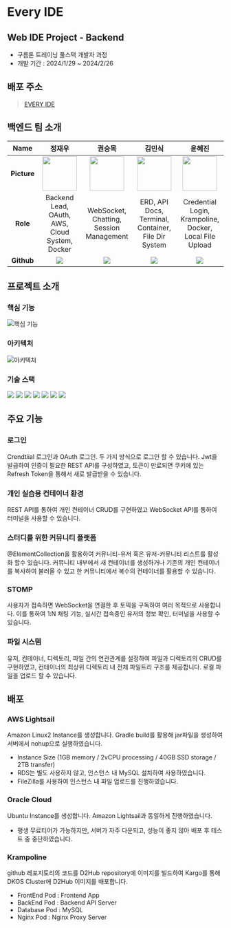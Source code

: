 # Every IDE
## Web IDE Project - Backend
* 구름톤 트레이닝 풀스택 개발자 과정
* 개발 기간 : 2024/1/29 ~ 2024/2/26

## 배포 주소
> [EVERY IDE](https://k547f55f71a44a.user-app.krampoline.com/my/dashboard/containers)

## 백엔드 팀 소개
|**Name**|정재우|권승목|김민식|윤혜진|
|:---:|:---:|:---:|:---:|:---:|
|**Picture**|<img src="https://avatars.githubusercontent.com/u/133872161?s=70&v=4" height= "80px" width= "80px">|<img src="https://avatars.githubusercontent.com/u/103080705?s=70&v=4" height= "80px" width= "80px">|<img src="https://avatars.githubusercontent.com/u/100274306?s=70&v=4" height= "80px" width= "80px">|<img src="https://avatars.githubusercontent.com/u/148074385?s=70&v=4" height= "80px" width= "80px">|
|**Role**|Backend Lead, OAuth, AWS, Cloud System, Docker|WebSocket, Chatting, Session Management|ERD, API Docs, Terminal, Container, File Dir System|Credential Login, Krampoline, Docker, Local File Upload|
|**Github**|<a href="https://github.com/JamieJai"><img src="http://img.shields.io/badge/JamieJai-green?style=social&logo=github"/>|<a href="https://github.com/Seungmok1"><img src="http://img.shields.io/badge/Seungmok1-green?style=social&logo=github"/>|<a href="https://github.com/k-minsik"><img src="http://img.shields.io/badge/k-minsik-green?style=social&logo=github"/>|<a href="https://github.com/Hyejin724"><img src="http://img.shields.io/badge/Hyejin724-green?style=social&logo=github"/>|

## 프로젝트 소개
### 핵심 기능
![핵심 기능](https://github.com/every-ide/IDE-BACKEND/assets/103080705/0fa9256b-f40e-47e3-9f4c-ebf18641869b)

### 아키텍처
![아키텍처](https://github.com/every-ide/IDE-BACKEND/assets/103080705/55143bd0-53b7-4cdc-b660-5af93ba47ec0)

### 기술 스택
<img src="https://img.shields.io/badge/java-007396?style=for-the-badge&logo=java&logoColor=white">  <img src="https://img.shields.io/badge/spring-6DB33F?style=for-the-badge&logo=spring&logoColor=white">  <img src="https://img.shields.io/badge/mysql-4479A1?style=for-the-badge&logo=mysql&logoColor=white"> <img src="https://img.shields.io/badge/spring security-6DB33F?style=for-the-badge&logo=springsecurity&logoColor=white"> <img src="https://img.shields.io/badge/Websocket-112141?style=for-the-badge&logo=websocket&logoColor=white"> <img src="https://img.shields.io/badge/Docker-2496ED?style=for-the-badge&logo=Docker&logoColor=white"> <img src="https://img.shields.io/badge/jwt-000000?style=for-the-badge&logo=JSONWebTokens&logoColor=white">

## 주요 기능
### 로그인
Crendtiial 로그인과 OAuth 로그인. 두 가지 방식으로 로그인 할 수 있습니다. Jwt을 발급하여 인증이 필요한 REST API를 구성하였고, 토큰이 만료되면 쿠키에 있는 Refresh Token을 통해서 새로 발급받을 수 있습니다.
### 개인 실습용 컨테이너 환경
REST API를 통하여 개인 컨테이너 CRUD를 구현하였고 WebSocket API를 통하여 터미널을 사용할 수 있습니다.
### 스터디를 위한 커뮤니티 플랫폼
@ElementCollection을 활용하여 커뮤니티-유저 혹은 유저-커뮤니티 리스트를 활성화 할수 있습니다. 커뮤니티 내부에서 새 컨테이너를 생성하거나 기존의 개인 컨테이너를 복사하여 불러올 수 있고 한 커뮤니티에서 복수의 컨테이너를 활용할 수 있습니다.
### STOMP
사용자가 접속하면 WebSocket을 연결한 후 토픽을 구독하여 여러 목적으로 사용합니다. 이를 통하여 1:N 채팅 기능, 실시간 접속중인 유저의 정보 확인, 터미널을 사용할 수 있습니다.
### 파일 시스템
유저, 컨테이너, 디렉토리, 파일 간의 연관관계를 설정하여 파일과 디렉토리의 CRUD를 구현하였고, 컨테이너의 최상위 디렉토리 내 전체 파일트리 구조를 제공합니다. 로컬 파일을 업로드 할 수 있습니다.

## 배포
### AWS Lightsail
Amazon Linux2 Instance를 생성합니다. Gradle build를 활용해 jar파일을 생성하여 서버에서 nohup으로 실행하였습니다.
- Instance Size (1GB memory / 2vCPU processing / 40GB SSD storage / 2TB transfer)
- RDS는 별도 사용하지 않고, 인스턴스 내 MySQL 설치하여 사용하였습니다.
- FileZilla를 사용하여 인스턴스 내 파일 업로드를 진행하였습니다.

### Oracle Cloud
Ubuntu Instance를 생성합니다. Amazon Lightsail과 동일하게 진행하였습니다.
- 평생 무료티어가 가능하지만, 서버가 자주 다운되고, 성능이 좋지 않아 배포 후 테스트 중 중단하였습니다.

### Krampoline
github 레포지토리의 코드를 D2Hub repository에 이미지를 빌드하여 Kargo를 통해 DKOS Cluster에 D2Hub 이미지를 배포합니다.
 - FrontEnd Pod : Frontend App
 - BackEnd Pod : Backend API Server
 - Database Pod : MySQL
 - Nginx Pod : Nginx Proxy Server


